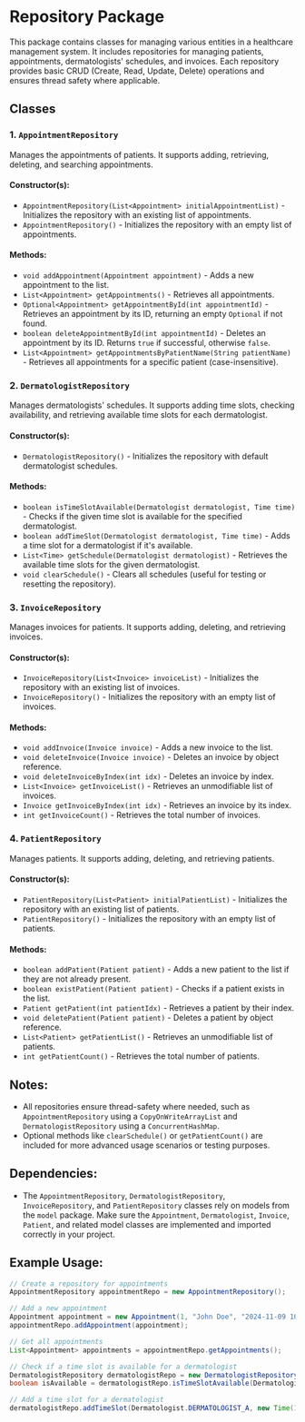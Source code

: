 # Repository Package

This package contains classes for managing various entities in a healthcare management system. It includes repositories for managing patients, appointments, dermatologists' schedules, and invoices. Each repository provides basic CRUD (Create, Read, Update, Delete) operations and ensures thread safety where applicable.

## Classes

### 1. **`AppointmentRepository`**
Manages the appointments of patients. It supports adding, retrieving, deleting, and searching appointments.

#### Constructor(s):
- `AppointmentRepository(List<Appointment> initialAppointmentList)` - Initializes the repository with an existing list of appointments.
- `AppointmentRepository()` - Initializes the repository with an empty list of appointments.

#### Methods:
- `void addAppointment(Appointment appointment)` - Adds a new appointment to the list.
- `List<Appointment> getAppointments()` - Retrieves all appointments.
- `Optional<Appointment> getAppointmentById(int appointmentId)` - Retrieves an appointment by its ID, returning an empty `Optional` if not found.
- `boolean deleteAppointmentById(int appointmentId)` - Deletes an appointment by its ID. Returns `true` if successful, otherwise `false`.
- `List<Appointment> getAppointmentsByPatientName(String patientName)` - Retrieves all appointments for a specific patient (case-insensitive).

### 2. **`DermatologistRepository`**
Manages dermatologists' schedules. It supports adding time slots, checking availability, and retrieving available time slots for each dermatologist.

#### Constructor(s):
- `DermatologistRepository()` - Initializes the repository with default dermatologist schedules.

#### Methods:
- `boolean isTimeSlotAvailable(Dermatologist dermatologist, Time time)` - Checks if the given time slot is available for the specified dermatologist.
- `boolean addTimeSlot(Dermatologist dermatologist, Time time)` - Adds a time slot for a dermatologist if it's available.
- `List<Time> getSchedule(Dermatologist dermatologist)` - Retrieves the available time slots for the given dermatologist.
- `void clearSchedule()` - Clears all schedules (useful for testing or resetting the repository).

### 3. **`InvoiceRepository`**
Manages invoices for patients. It supports adding, deleting, and retrieving invoices.

#### Constructor(s):
- `InvoiceRepository(List<Invoice> invoiceList)` - Initializes the repository with an existing list of invoices.
- `InvoiceRepository()` - Initializes the repository with an empty list of invoices.

#### Methods:
- `void addInvoice(Invoice invoice)` - Adds a new invoice to the list.
- `void deleteInvoice(Invoice invoice)` - Deletes an invoice by object reference.
- `void deleteInvoiceByIndex(int idx)` - Deletes an invoice by index.
- `List<Invoice> getInvoiceList()` - Retrieves an unmodifiable list of invoices.
- `Invoice getInvoiceByIndex(int idx)` - Retrieves an invoice by its index.
- `int getInvoiceCount()` - Retrieves the total number of invoices.

### 4. **`PatientRepository`**
Manages patients. It supports adding, deleting, and retrieving patients.

#### Constructor(s):
- `PatientRepository(List<Patient> initialPatientList)` - Initializes the repository with an existing list of patients.
- `PatientRepository()` - Initializes the repository with an empty list of patients.

#### Methods:
- `boolean addPatient(Patient patient)` - Adds a new patient to the list if they are not already present.
- `boolean existPatient(Patient patient)` - Checks if a patient exists in the list.
- `Patient getPatient(int patientIdx)` - Retrieves a patient by their index.
- `void deletePatient(Patient patient)` - Deletes a patient by object reference.
- `List<Patient> getPatientList()` - Retrieves an unmodifiable list of patients.
- `int getPatientCount()` - Retrieves the total number of patients.

## Notes:
- All repositories ensure thread-safety where needed, such as `AppointmentRepository` using a `CopyOnWriteArrayList` and `DermatologistRepository` using a `ConcurrentHashMap`.
- Optional methods like `clearSchedule()` or `getPatientCount()` are included for more advanced usage scenarios or testing purposes.

## Dependencies:
- The `AppointmentRepository`, `DermatologistRepository`, `InvoiceRepository`, and `PatientRepository` classes rely on models from the `model` package. Make sure the `Appointment`, `Dermatologist`, `Invoice`, `Patient`, and related model classes are implemented and imported correctly in your project.

## Example Usage:

```java
// Create a repository for appointments
AppointmentRepository appointmentRepo = new AppointmentRepository();

// Add a new appointment
Appointment appointment = new Appointment(1, "John Doe", "2024-11-09 10:00");
appointmentRepo.addAppointment(appointment);

// Get all appointments
List<Appointment> appointments = appointmentRepo.getAppointments();

// Check if a time slot is available for a dermatologist
DermatologistRepository dermatologistRepo = new DermatologistRepository();
boolean isAvailable = dermatologistRepo.isTimeSlotAvailable(Dermatologist.DERMATOLOGIST_A, new Time(10, 0));

// Add a time slot for a dermatologist
dermatologistRepo.addTimeSlot(Dermatologist.DERMATOLOGIST_A, new Time(10, 0));
```
